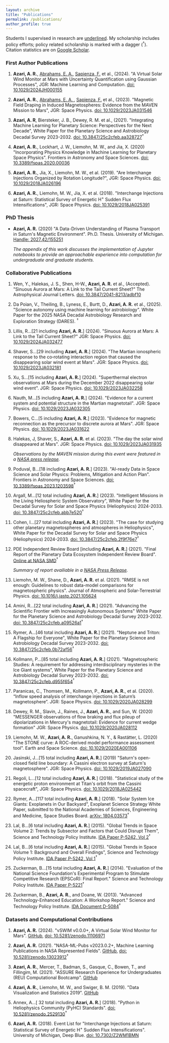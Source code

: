 ```yaml
---
layout: archive
title: "Publications"
permalink: /publications/
author_profile: true
---
```

Students I supervised in research are <ins>underlined</ins>. My scholarship includes policy efforts; policy related scholarship is marked with a dagger ($^{\dagger}$). Citation statistics are on <a href="https://scholar.google.com/citations?hl=en&user=UdcGQbYAAAAJ">Google Scholar</a>.

### First Author Publications

1. **Azari, A. R.**, <ins>Abrahams, E. A.</ins>, <ins>Sapienza, F.</ins> et al., (2024). "A Virtual Solar Wind Monitor at Mars with Uncertainty Quantification using Gaussian Processes", JGR: Machine Learning and Computation. <a href="https://agupubs.onlinelibrary.wiley.com/doi/10.1029/2024JH000155">doi: 10.1029/2024JH000155</a>

1. **Azari, A. R.**,  <ins>Abrahams, E. A. </ins>,  <ins>Sapienza, F.</ins> et al., (2023). "Magnetic Field Draping in Induced Magnetospheres: Evidence from the MAVEN Mission to Mars", JGR: Space Physics. <a href="https://agupubs.onlinelibrary.wiley.com/doi/full/10.1029/2023JA031546">doi: 10.1029/2023JA031546</a>

1. **Azari, A. R**, Biersteker, J. B., Dewey, R. M. et al., (2021). "Integrating Machine Learning for Planetary Science: Perspectives for the Next Decade", White Paper for the Planetary Science and Astrobiology Decadal Survey 2023-2032. <a href="https://doi.org/10.3847/25c2cfeb.aa328727">doi: 10.3847/25c2cfeb.aa328727</a>$^{\dagger}$

1. **Azari, A. R.**, Lockhart, J. W., Liemohn, M. W., and Jia, X. (2020) "Incorporating Physics Knowledge in Machine Learning for Planetary Space Physics". Frontiers in Astronomy and Space Sciences. <a href="https://doi.org/10.3389/fspas.2020.00036">doi: 10.3389/fspas.2020.00036</a>

1. **Azari, A. R.**,  Jia, X., Liemohn, M. W., et al. (2019). "Are Interchange Injections Organized by Rotation Longitude?", JGR: Space Physics. <a href="https://doi.org/10.1029/2018JA026196">doi: 10.1029/2018JA026196</a>

1. **Azari, A. R.**, Liemohn, M. W., Jia, X. et al. (2018). "Interchange Injections at Saturn: Statistical Survey of Energetic H<sup>+</sup> Sudden Flux Intensifications", JGR: Space Physics. <a href="https://doi.org/10.1029/2018JA025391">doi: 10.1029/2018JA025391</a>

### PhD Thesis

*  **Azari, A. R.** (2020) "A Data-Driven Understanding of Plasma Transport in Saturn's Magnetic Environment". Ph.D. Thesis. University of Michigan. <a href="https://deepblue.lib.umich.edu/handle/2027.42/155251">Handle: 2027.42/155251</a>

    *The appendix of this work discusses the implementation of Jupyter notebooks to provide an approachable experience into computation for undergraduate and graduate students.*

### Collaborative Publications

1. Wen, Y., Halekas, J. S., Shen, H-W., **Azari, A. R.** et al., (Accepted). "Sinuous Aurora at Mars: A Link to the Tail Current Sheet?" The Astrophysical Journal Letters. <a href="https://iopscience.iop.org/article/10.3847/2041-8213/adbf10">doi: 10.3847/2041-8213/adbf10</a>

1. Da Poian, V., Theiling, B., Lyness, E., Burtt, D., **Azari, A. R.** et al., (2025). "Science autonomy using machine learning for astrobiology". White Paper for the 2025 NASA Decadal Astrobiology Research and Exploration Strategy (DARES). $^{\dagger}$

1. Lillis, R...[21 including **Azari, A. R.**] (2024). "Sinuous Aurora at Mars: A Link to the Tail Current Sheet?" JGR: Space Physics. <a href="https://agupubs.onlinelibrary.wiley.com/doi/full/10.1029/2024JA032477">doi: 10.1029/2024JA032477</a>
    
1. Shaver, S...[29 including **Azari, A. R.**] (2024). "The Martian ionospheric response to the co‐rotating interaction region that caused the disappearing solar wind event at Mars".  JGR: Space Physics. <a href="https://agupubs.onlinelibrary.wiley.com/doi/full/10.1029/2023JA032181">doi: 10.1029/2023JA032181</a>

1. Xu, S...[15 including **Azari, A. R.**] (2024). "Superthermal electron observations at Mars during the December 2022 disappearing solar wind event". JGR: Space Physics. <a href="https://agupubs.onlinelibrary.wiley.com/doi/abs/10.1029/2023JA032258">doi: 10.1029/2023JA032258</a>

1. Nauth, M...[5 including **Azari, A. R.**] (2024). "Evidence for a current system and potential structure in the Martian magnetotail". JGR: Space Physics. <a href="https://agupubs.onlinelibrary.wiley.com/doi/full/10.1029/2023JA032305">doi: 10.1029/2023JA032305</a>

1. Bowers, C...[5 including **Azari, A. R.**] (2023). "Evidence for magnetic reconnection as the precursor to discrete aurora at Mars". JGR: Space Physics. <a href="https://agupubs.onlinelibrary.wiley.com/doi/full/10.1029/2023JA031622">doi: 10.1029/2023JA031622</a>

1. Halekas, J, Shaver, S., **Azari, A. R.** et al. (2023). "The day the solar wind disappeared at Mars". JGR: Space Physics. <a href="https://agupubs.onlinelibrary.wiley.com/doi/full/10.1029/2023JA031935">doi: 10.1029/2023JA031935</a>
  
   *Observations by the MAVEN mission during this event were featured in a <a href="https://www.nasa.gov/missions/maven/nasas-maven-observes-the-disappearing-solar-wind/">NASA press release</a>.*

1. Poduval, B...[18 including **Azari, A. R.**] (2023). "AI-ready Data in Space Science and Solar Physics: Problems, Mitigation and Action Plan". Frontiers in Astronomy and Space Sciences. <a href="https://www.frontiersin.org/articles/10.3389/fspas.2023.1203598">doi: 10.3389/fspas.2023.1203598</a>$^{\dagger}$

1. Argall, M...[12 total including **Azari, A. R.**] (2023). "Intelligent Missions in the Living Heliospheric System Observatory", White Paper for the Decadal Survey for Solar and Space Physics (Heliophysics) 2024-2033. <a href="https://doi.org/10.3847/25c2cfeb.abb7e520">doi: 10.3847/25c2cfeb.abb7e520</a>$^{\dagger}$
    
1. Cohen, I...[27 total including **Azari, A. R.**] (2023). "The case for studying other planetary magnetospheres and atmospheres in Heliophysics", White Paper for the Decadal Survey for Solar and Space Physics (Heliophysics) 2024-2033. <a href="https://doi.org/10.3847/25c2cfeb.2f9f76e7">doi: 10.3847/25c2cfeb.2f9f76e7</a>$^{\dagger}$

1. PDE Independent Review Board [including **Azari, A. R.**] (2021). "Final Report of the Planetary Data Ecosystem Independent Review Board". <a href="https://smd-cms.nasa.gov/wp-content/uploads/2023/05/PDEIRBFinalReport-1.pdf">Online at NASA SMD</a>$^{\dagger}$

   *Summary of report availiable in a <a href="https://www.nasa.gov/feature/planetary-data-ecosystem-independent-review-board-delivers-final-report-to-nasa">NASA Press Release</a>.*

1. Liemohn, M. W., Shane, D., **Azari, A. R.** et al. (2021). "RMSE is not enough: Guidelines to robust data-model comparisons for magnetospheric physics". Journal of Atmospheric and Solar-Terrestrial Physics. <a href="https://doi.org/10.1016/j.jastp.2021.105624">doi: 10.1016/j.jastp.2021.105624</a>

1. Amini, R...[22 total including **Azari, A. R.**] (2021). "Advancing the Scientific Frontier with Increasingly Autonomous Systems" White Paper for the Planetary Science and Astrobiology Decadal Survey 2023-2032. <a href="https://doi.org/10.3847/25c2cfeb.a09526a1">doi: 10.3847/25c2cfeb.a09526a1</a>$^{\dagger}$

1. Rymer, A...[46 total including **Azari, A. R.**] (2021). "Neptune and Triton: A Flagship for Everyone", White Paper for the Planetary Science and Astrobiology Decadal Survey 2023-2032. <a href="https://doi.org/10.3847/25c2cfeb.0b72af56">doi: 10.3847/25c2cfeb.0b72af56</a>$^{\dagger}$

1. Kollmann, P...[85 total including **Azari, A. R.**] (2021). "Magnetospheric Studies: A requirement for addressing interdisciplinary mysteries in the Ice Giant systems", White Paper for the Planetary Science and Astrobiology Decadal Survey 2023-2032. <a href="https://doi.org/10.3847/25c2cfeb.d955f654">doi: 10.3847/25c2cfeb.d955f654</a>$^{\dagger}$

1. Paranicas, C., Thomsen, M., Kollmann, P., **Azari, A. R.**, et al. (2020). “Inflow speed analysis of interchange injections in Saturn’s magnetosphere”. JGR: Space Physics. <a href="https://doi.org/10.1029/2020JA028299">doi: 10.1029/2020JA028299</a>

1. Dewey, R. M., Slavin, J., Raines, J., **Azari, A. R.**, and Sun, W. (2020) "MESSENGER observations of flow braking and flux pileup of dipolarizations in Mercury's magnetotail: Evidence for current wedge formation" JGR: Space Physics. <a href="https://doi.org/10.1029/2020JA028112">doi: 10.1029/2020JA028112</a>

1. Liemohn, M. W., **Azari, A. R.**, Ganushkina, N. Y., \&  Rastätter, L. (2020) "The STONE curve: A ROC-derived model performance assessment tool". Earth and Space Science. <a href="https://doi.org/10.1029/2020EA001106">doi: 10.1029/2020EA001106</a>

1. Jasinski, J...[15 total including **Azari, A. R.**] (2019) "Saturn's open-closed field line boundary: A Cassini electron survey at Saturn's magnetosphere". JGR: Space Physics. <a href="https://doi.org/10.1029/2019JA027090">doi: 10.1029/2019JA027090</a>

1. Regoli, L...[12 total including **Azari, A. R.**] (2018). "Statistical study of the energetic proton environment at Titan's orbit from the Cassini spacecraft", JGR: Space Physics. <a href="https://doi.org/10.1029/2018JA025442">doi: 10.1029/2018JA025442</a>

1. Rymer, A...[117 total including **Azari, A. R.**] (2018). "Solar System Ice Giants: Exoplanets in Our Backyard", Exoplanet Science Strategy White Paper, submitted to the National Academies of Sciences, Engineering and Medicine, Space Studies Board. <a href="https://arxiv.org/abs/1804.03573">arXiv: 1804.03573</a>$^{\dagger}$

1. Lal, B...[6 total including **Azari, A. R.**]  (2015). "Global Trends in Space Volume 2: Trends by Subsector and Factors that Could Disrupt Them", Science and Technology Policy Institute. <a href="https://www.ida.org/research-and-publications/publications/all/g/gl/global-trends-in-space-volume-2-trends-by-subsector-and-factors-that-could-disrupt-them">IDA Paper P-5242, Vol 2</a>$^{\dagger}$

1. Lal, B...[6 total including **Azari, A. R.**] (2015). "Global Trends in Space Volume 1: Background and Overall Findings", Science and Technology Policy Institute. <a href="https://www.ida.org/research-and-publications/publications/all/g/gl/global-trends-in-space-volume-1-background-and-overall-findings">IDA Paper P-5242, Vol 1</a>$^{\dagger}$

1. Zuckerman, B...[15 total including **Azari, A. R.**] (2014). "Evaluation of the National Science Foundation's Experimental Program to Stimulate Competitive Research (EPSCoR): Final Report." Science and Technology Policy Institute. <a href="https://www.ida.org/research-and-publications/publications/all/e/ev/evaluation-of-the-national-science-foundations-experimental-program-to-stimulate-competitive-researc">IDA Paper P-5221</a>$^{\dagger}$

1. Zuckerman, B., **Azari, A. R.**, and Doane, W. (2013). "Advanced Technology-Enhanced Education: A Workshop Report." Science and Technology Policy Institute. <a href="https://www.ida.org/research-and-publications/publications/all/a/ad/advancing-technology-enhanced-education-a-workshop-report">IDA Document D-5084</a>$^{\dagger}$

### Datasets and Computational Contributions

1. **Azari, A. R.** (2024). "vSWIM v0.0.0+, A Virtual Solar Wind Monitor for Mars". <a href="https://github.com/abbyazari/vSWIM">GitHub</a>, <a href="https://doi.org/10.5281/zenodo.11106971">doi: 10.5281/zenodo.11106971</a>

 1. **Azari, A. R.** (2021). "NASA-ML-Pubs v2023.0.2+, Machine Learning Publications in NASA Represented Fields". <a href="https://github.com/abbyazari/NASA-ML-Pubs">GitHub</a>, <a href="https://zenodo.org/doi/10.5281/zenodo.13023912">doi: 10.5281/zenodo.13023912</a>$^{\dagger}$

1. **Azari, A. R.**, Mercer, T., Badman, S., Gasque, C., Bowen, T., and Fillingim, M. (2021). "ASSURE Research Experience for Undergraduates (REU) Computational Bootcamp". <a href="https://github.com/abbyazari/ASSURE-REU">GitHub</a> 

1. **Azari, A. R.**, Liemohn, M. W., and Swiger, B. M. (2019). "Data Visualization and Statistics 2019". <a href="https://github.com/abbyazari/data_vis_statistics_geosciences">GitHub</a>

1. Annex, A...[ 32 total including **Azari, A. R.**] (2018). "Python in Heliophysics Community (PyHC) Standards". <a href="https://zenodo.org/record/2529131">doi: 10.5281/zenodo.2529130</a>$^{\dagger}$

1. **Azari, A. R.** (2018). Event List for "Interchange Injections at Saturn: Statistical Survey of Energetic H<sup>+</sup> Sudden Flux Intensifications". University of Michigan, Deep Blue. <a href="https://deepblue.lib.umich.edu/data/concern/data_sets/3n203z679">doi: 10.7302/Z2WM1BMN</a>

<!-- {% if author.googlescholar %}
  You can also find my articles on <u><a href="{{author.googlescholar}}">my Google Scholar profile</a>.</u>
{% endif %} ---> 

<!-- {% include base_path %} ---> 

<!-- {% for post in site.publications reversed %}
  {% include archive-single.html %}
{% endfor %} ---> 
